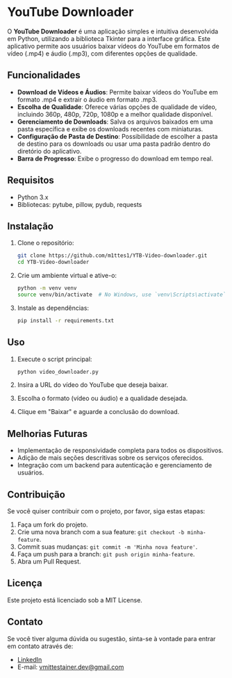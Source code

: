 # YouTube Downloader

O **YouTube Downloader** é uma aplicação simples e intuitiva desenvolvida em Python, utilizando a biblioteca Tkinter para a interface gráfica. Este aplicativo permite aos usuários baixar vídeos do YouTube em formatos de vídeo (.mp4) e áudio (.mp3), com diferentes opções de qualidade.

## Funcionalidades

- **Download de Vídeos e Áudios**: Permite baixar vídeos do YouTube em formato .mp4 e extrair o áudio em formato .mp3.
- **Escolha de Qualidade**: Oferece várias opções de qualidade de vídeo, incluindo 360p, 480p, 720p, 1080p e a melhor qualidade disponível.
- **Gerenciamento de Downloads**: Salva os arquivos baixados em uma pasta específica e exibe os downloads recentes com miniaturas.
- **Configuração de Pasta de Destino**: Possibilidade de escolher a pasta de destino para os downloads ou usar uma pasta padrão dentro do diretório do aplicativo.
- **Barra de Progresso**: Exibe o progresso do download em tempo real.

## Requisitos

- Python 3.x
- Bibliotecas: pytube, pillow, pydub, requests

## Instalação

1. Clone o repositório:
    ```bash
    git clone https://github.com/m1ttes1/YTB-Video-downloader.git
    cd YTB-Video-downloader
    ```

2. Crie um ambiente virtual e ative-o:
    ```bash
    python -m venv venv
    source venv/bin/activate  # No Windows, use `venv\Scripts\activate`
    ```

3. Instale as dependências:
    ```bash
    pip install -r requirements.txt
    ```

## Uso

1. Execute o script principal:
    ```bash
    python video_downloader.py
    ```

2. Insira a URL do vídeo do YouTube que deseja baixar.
3. Escolha o formato (vídeo ou áudio) e a qualidade desejada.
4. Clique em "Baixar" e aguarde a conclusão do download.

## Melhorias Futuras

- Implementação de responsividade completa para todos os dispositivos.
- Adição de mais seções descritivas sobre os serviços oferecidos.
- Integração com um backend para autenticação e gerenciamento de usuários.

## Contribuição

Se você quiser contribuir com o projeto, por favor, siga estas etapas:

1. Faça um fork do projeto.
2. Crie uma nova branch com a sua feature: `git checkout -b minha-feature`.
3. Commit suas mudanças: `git commit -m 'Minha nova feature'`.
4. Faça um push para a branch: `git push origin minha-feature`.
5. Abra um Pull Request.

## Licença

Este projeto está licenciado sob a MIT License.

## Contato

Se você tiver alguma dúvida ou sugestão, sinta-se à vontade para entrar em contato através de:

- [LinkedIn](https://www.linkedin.com/in/vmittestainerdev/)
- E-mail: vmittestainer.dev@gmail.com
